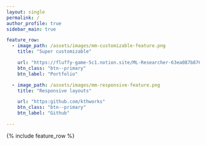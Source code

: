 ```yaml
---
layout: single
permalink: /
author_profile: true
sidebar_main: true 

feature_row:
  - image_path: /assets/images/mm-customizable-feature.png
    title: "Super customizable"

    url: "https://fluffy-game-5c1.notion.site/ML-Researcher-63ea087b87624901b69c72c79b59557a"
    btn_class: "btn--primary"
    btn_label: "Portfolio"

  - image_path: /assets/images/mm-responsive-feature.png
    title: "Responsive layouts"

    url: "https:github.com/kthworks"
    btn_class: "btn--primary"
    btn_label: "Github"

---
```


{% include feature_row %}